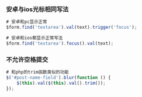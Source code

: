 ### 安卓与ios光标相同写法
```javascript
# 安卓和pc显示正常
$form.find('textarea').val(text).trigger('focus');

# 安卓和ios都显示正常写法
$form.find('textarea').focus().val(text);
```

### 不允许空格提交
```javascript
# 和php的trim函数类似的功能
$('#post-name-field').blur(function () {
    $(this).val($(this).val().trim());
});
```
